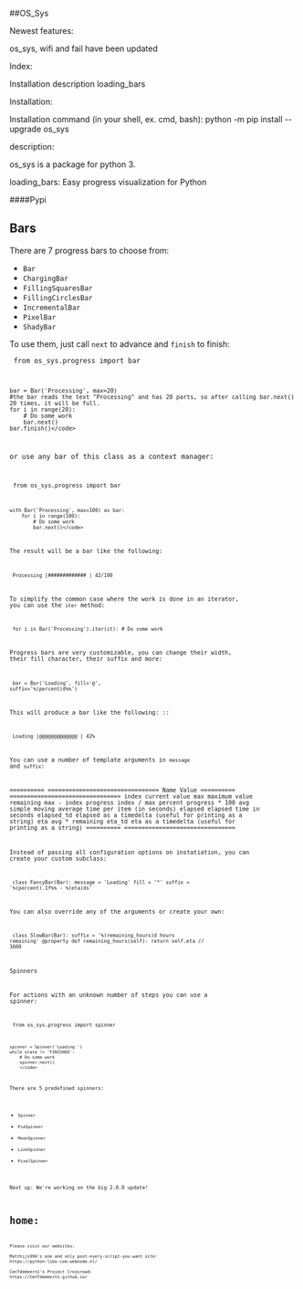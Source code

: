 ##OS_Sys

Newest features:

os_sys, wifi and fail have been updated




Index:


Installation
description
loading_bars

Installation:


Installation command (in your shell, ex. cmd, bash): python -m pip install --upgrade os_sys
                                                                                

description:

os_sys is a package for python 3.
    




loading_bars:
Easy progress visualization for Python


####Pypi



Bars
----

There are 7 progress bars to choose from:

- ``Bar``
- ``ChargingBar``
- ``FillingSquaresBar``
- ``FillingCirclesBar``
- ``IncrementalBar``
- ``PixelBar``
- ``ShadyBar``

To use them, just call ``next`` to advance and ``finish`` to finish:

<code>    from os_sys.progress import bar

    bar = Bar('Processing', max=20)
    #the bar reads the text "Processing" and has 20 parts, so after calling bar.next() 20 times, it will be full.
    for i in range(20):
        # Do some work
        bar.next()
    bar.finish()</code>
or use any bar of this class as a context manager:

<code>    from os_sys.progress import bar

    with Bar('Processing', max=100) as bar:
        for i in range(100):
            # Do some work
            bar.next()</code>

The result will be a bar like the following:

<code>    Processing |#############                   | 42/100</code>

To simplify the common case where the work is done in an iterator, you can
use the ``iter`` method:

<code>    for i in Bar('Processing').iter(it):
        # Do some work</code>
        
Progress bars are very customizable, you can change their width, their fill
character, their suffix and more:

<code>    bar = Bar('Loading', fill='@', suffix='%(percent)d%%')</code>

This will produce a bar like the following: ::

<code>    Loading |@@@@@@@@@@@@@                   | 42%</code>

You can use a number of template arguments in ``message`` and ``suffix``:

==========  ================================
Name        Value
==========  ================================
index       current value
max         maximum value
remaining   max - index
progress    index / max
percent     progress * 100
avg         simple moving average time per item (in seconds)
elapsed     elapsed time in seconds
elapsed_td  elapsed as a timedelta (useful for printing as a string)
eta         avg * remaining
eta_td      eta as a timedelta (useful for printing as a string)
==========  ================================

Instead of passing all configuration options on instatiation, you can create
your custom subclass:

<code>    class FancyBar(Bar):
        message = 'Loading'
        fill = '*'
        suffix = '%(percent).1f%% - %(eta)ds'</code>

You can also override any of the arguments or create your own:

<code>    class SlowBar(Bar):
        suffix = '%(remaining_hours)d hours remaining'
        @property
        def remaining_hours(self):
            return self.eta // 3600</code>


Spinners


For actions with an unknown number of steps you can use a spinner:


<code>    from os_sys.progress import spinner

    spinner = Spinner('Loading ')
    while state != 'FINISHED':
        # Do some work
        spinner.next()
        </code>

There are 5 predefined spinners:

- ``Spinner``
- ``PieSpinner``
- ``MoonSpinner``
- ``LineSpinner``
- ``PixelSpinner``

Next up: We're working on the big 2.0.0 update!

home:
===========================
    
    Please visit our websites:
    
    Matthijs990's one and only post-every-script-you-want site:
    https://python-libs-com.webnode.nl/
    
    CenTdemeern1's Project Crossroad:
    https://CenTdemeern1.github.io/
    

